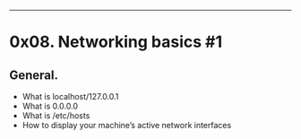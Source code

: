 **************************************
 <h1>0x08. Networking basics #1</h1>

<h2>General.</h2>
<ul>
<li>What is localhost/127.0.0.1</li>
<li>What is 0.0.0.0</li>
<li>What is /etc/hosts</li>
<li>How to display your machine’s active network interfaces</li>
</ul>

